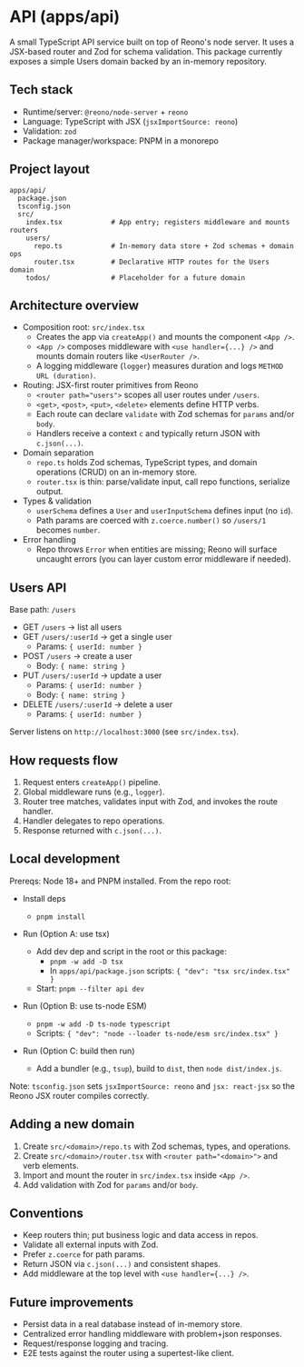 # API (apps/api)

A small TypeScript API service built on top of Reono's node server. It uses a JSX-based router and Zod for schema validation. This package currently exposes a simple Users domain backed by an in-memory repository.

## Tech stack

- Runtime/server: `@reono/node-server` + `reono`
- Language: TypeScript with JSX (`jsxImportSource: reono`)
- Validation: `zod`
- Package manager/workspace: PNPM in a monorepo

## Project layout

```
apps/api/
  package.json
  tsconfig.json
  src/
    index.tsx            # App entry; registers middleware and mounts routers
    users/
      repo.ts            # In-memory data store + Zod schemas + domain ops
      router.tsx         # Declarative HTTP routes for the Users domain
    todos/               # Placeholder for a future domain
```

## Architecture overview

- Composition root: `src/index.tsx`
  - Creates the app via `createApp()` and mounts the component `<App />`.
  - `<App />` composes middleware with `<use handler={...} />` and mounts domain routers like `<UserRouter />`.
  - A logging middleware (`logger`) measures duration and logs `METHOD URL (duration)`.
- Routing: JSX-first router primitives from Reono
  - `<router path="users">` scopes all user routes under `/users`.
  - `<get>`, `<post>`, `<put>`, `<delete>` elements define HTTP verbs.
  - Each route can declare `validate` with Zod schemas for `params` and/or `body`.
  - Handlers receive a context `c` and typically return JSON with `c.json(...)`.
- Domain separation
  - `repo.ts` holds Zod schemas, TypeScript types, and domain operations (CRUD) on an in-memory store.
  - `router.tsx` is thin: parse/validate input, call repo functions, serialize output.
- Types & validation
  - `userSchema` defines a `User` and `userInputSchema` defines input (no `id`).
  - Path params are coerced with `z.coerce.number()` so `/users/1` becomes `number`.
- Error handling
  - Repo throws `Error` when entities are missing; Reono will surface uncaught errors (you can layer custom error middleware if needed).

## Users API

Base path: `/users`

- GET `/users` → list all users
- GET `/users/:userId` → get a single user
  - Params: `{ userId: number }`
- POST `/users` → create a user
  - Body: `{ name: string }`
- PUT `/users/:userId` → update a user
  - Params: `{ userId: number }`
  - Body: `{ name: string }`
- DELETE `/users/:userId` → delete a user
  - Params: `{ userId: number }`

Server listens on `http://localhost:3000` (see `src/index.tsx`).

## How requests flow

1. Request enters `createApp()` pipeline.
2. Global middleware runs (e.g., `logger`).
3. Router tree matches, validates input with Zod, and invokes the route handler.
4. Handler delegates to repo operations.
5. Response returned with `c.json(...)`.

## Local development

Prereqs: Node 18+ and PNPM installed. From the repo root:

- Install deps
  - `pnpm install`

- Run (Option A: use tsx)
  - Add dev dep and script in the root or this package:
    - `pnpm -w add -D tsx`
    - In `apps/api/package.json` scripts: `{ "dev": "tsx src/index.tsx" }`
  - Start: `pnpm --filter api dev`

- Run (Option B: use ts-node ESM)
  - `pnpm -w add -D ts-node typescript`
  - Scripts: `{ "dev": "node --loader ts-node/esm src/index.tsx" }`

- Run (Option C: build then run)
  - Add a bundler (e.g., `tsup`), build to `dist`, then `node dist/index.js`.

Note: `tsconfig.json` sets `jsxImportSource: reono` and `jsx: react-jsx` so the Reono JSX router compiles correctly.

## Adding a new domain

1. Create `src/<domain>/repo.ts` with Zod schemas, types, and operations.
2. Create `src/<domain>/router.tsx` with `<router path="<domain>">` and verb elements.
3. Import and mount the router in `src/index.tsx` inside `<App />`.
4. Add validation with Zod for `params` and/or `body`.

## Conventions

- Keep routers thin; put business logic and data access in repos.
- Validate all external inputs with Zod.
- Prefer `z.coerce` for path params.
- Return JSON via `c.json(...)` and consistent shapes.
- Add middleware at the top level with `<use handler={...} />`.

## Future improvements

- Persist data in a real database instead of in-memory store.
- Centralized error handling middleware with problem+json responses.
- Request/response logging and tracing.
- E2E tests against the router using a supertest-like client.
